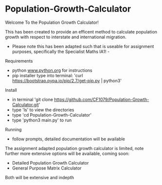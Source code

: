 # Population-Growth-Calculator
Welcome To the Population Growth Calculator!

This has been created to provide an efficent method to calculate population growth with respect to interstate and international migration. 

- Please note this has been adapted such that is useable for assignment purposes, specifically the Specialist Maths IA1! -


Requirements 
- python www.python.org for instructions 
- pip installer type into terminal: 'curl https://bootstrap.pypa.io/pip/2.7/get-pip.py | python3'

Install 
- in terminal 'git clone https://github.com/CF1079/Population-Growth-Calculator.git' 
- type 'ls' to view the directories
- type 'cd Population-Growth-Calculator'
- type 'python3 main.py' to run 

Running 
- follow prompts, detailed documentation will be available 



The assignment adapted population growth calculator is limited, note further more extensive options will be available, coming soon: 
- Detailed Population Growth Calculator 
- General Purpose Matrix Calculator

Both will be extensive and indepth 


